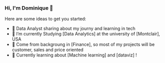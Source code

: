 ### Hi, I'm Dominique 👋
 
Here are some ideas to get you started:

- 🔭 Data Analyst sharing about my journy and learning in tech<br/>
- 🌱 I’m currently Studying [Data Analytics] at the university of [Montclair], USA<br/>
- 👯 Come from backgroung in [Finance], so most of my projects will be customer, sales and price oriented<br/>
- 🤔 Currently learning about [Machine learning] and [dataviz] !<br/>
